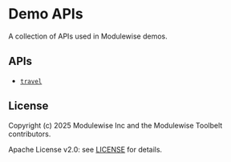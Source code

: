 # Demo APIs

A collection of APIs used in Modulewise demos.

## APIs

- [`travel`](./travel/)

## License

Copyright (c) 2025 Modulewise Inc and the Modulewise Toolbelt contributors.

Apache License v2.0: see [LICENSE](./LICENSE) for details.
